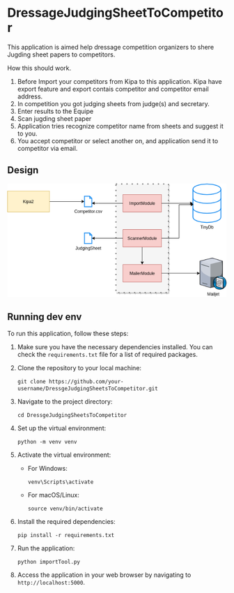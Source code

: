 # DressageJudgingSheetToCompetitor

This application is aimed help dressage competition organizers to shere Jugding sheet papers to competitors. 

How this should work.

1. Before Import your competitors from Kipa to this application. Kipa have export feature and export contais competitor and competitor email address.
1. In competition you got judging sheets from judge(s) and secretary.
2. Enter results to the Equipe
3. Scan jugding sheet paper
4. Application tries recognize competitor name from sheets and suggest it to you.
5. You accept competitor or select another on, and application send it to competitor via email.

## Design

![Design](diagrams/DressageJudgingSheetsToCompetitor.png)

## Running dev env

To run this application, follow these steps:

1. Make sure you have the necessary dependencies installed. You can check the `requirements.txt` file for a list of required packages.

2. Clone the repository to your local machine:
    ```
    git clone https://github.com/your-username/DressgeJudgingSheetsToCompetitor.git
    ```

3. Navigate to the project directory:
    ```
    cd DressgeJudgingSheetsToCompetitor
    ```

4. Set up the virtual environment:
    ```
    python -m venv venv
    ```

5. Activate the virtual environment:
    - For Windows:
      ```
      venv\Scripts\activate
      ```
    - For macOS/Linux:
      ```
      source venv/bin/activate
      ```

6. Install the required dependencies:
    ```
    pip install -r requirements.txt
    ```

7. Run the application:
    ```
    python importTool.py
    ```

8. Access the application in your web browser by navigating to `http://localhost:5000`.



